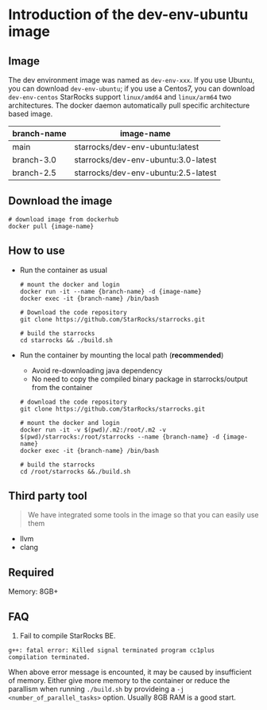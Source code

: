 # Introduction of the dev-env-ubuntu image

## Image

The dev environment image was named as `dev-env-xxx`.
If you use Ubuntu, you can download `dev-env-ubuntu`; if you use a Centos7, you can download `dev-env-centos`
StarRocks support `linux/amd64` and `linux/arm64` two architectures.
The docker daemon automatically pull specific architecture based image.


| branch-name      | image-name                          |
| ---------------- | ----------------------------------- |
| main             | starrocks/dev-env-ubuntu:latest     |
| branch-3.0       | starrocks/dev-env-ubuntu:3.0-latest |
| branch-2.5       | starrocks/dev-env-ubuntu:2.5-latest |

## Download the image

```shell
# download image from dockerhub
docker pull {image-name}
```

## How to use

- Run the container as usual

  ```shell
  # mount the docker and login
  docker run -it --name {branch-name} -d {image-name}
  docker exec -it {branch-name} /bin/bash

  # Download the code repository
  git clone https://github.com/StarRocks/starrocks.git

  # build the starrocks
  cd starrocks && ./build.sh
  ```

- Run the container by mounting the local path (**recommended**)

  - Avoid re-downloading java dependency
  - No need to copy the compiled binary package in starrocks/output from the container

  ```shell
  # download the code repository
  git clone https://github.com/StarRocks/starrocks.git

  # mount the docker and login
  docker run -it -v $(pwd)/.m2:/root/.m2 -v $(pwd)/starrocks:/root/starrocks --name {branch-name} -d {image-name}
  docker exec -it {branch-name} /bin/bash

  # build the starrocks
  cd /root/starrocks &&./build.sh
  ```

## Third party tool

> We have integrated some tools in the image so that you can easily use them

- llvm
- clang

## Required

Memory: 8GB+

## FAQ

1. Fail to compile StarRocks BE.

```shell
g++: fatal error: Killed signal terminated program cc1plus
compilation terminated.
```

When above error message is encounted, it may be caused by insufficient of memory.
Either give more memory to the container or reduce the parallism when running `./build.sh` by provideing a `-j <number_of_parallel_tasks>` option. Usually 8GB RAM is a good start.
